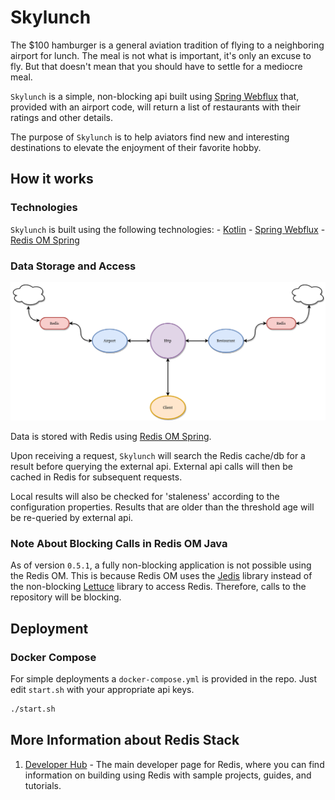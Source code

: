 # Skylunch

The $100 hamburger is a general aviation tradition of flying to a neighboring airport for lunch. The meal is not what is important, it's only an excuse to fly. But that doesn't mean that you should have to settle for a mediocre meal.

`Skylunch` is a simple, non-blocking api built using [Spring Webflux](https://docs.spring.io/spring-framework/docs/current/reference/html/web-reactive.html) that, provided with an airport code, will return a list of restaurants with their ratings and other details.

The purpose of `Skylunch` is to help aviators find new and interesting destinations to elevate the enjoyment of their favorite hobby.

## How it works

### Technologies

`Skylunch` is built using the following technologies:
    - [Kotlin](https://github.com/JetBrains/kotlin)
    - [Spring Webflux](https://docs.spring.io/spring-framework/docs/current/reference/html/web-reactive.html)
    - [Redis OM Spring](https://github.com/redis/redis-om-spring)

### Data Storage and Access

![diagram](./doc/diagram.png)

Data is stored with Redis using [Redis OM Spring](https://github.com/redis/redis-om-spring).

Upon receiving a request, `Skylunch` will search the Redis cache/db for a result before querying the external api. External api calls will then be cached in Redis for subsequent requests.

Local results will also be checked for 'staleness' according to the configuration properties. Results that are older than the threshold age will be re-queried by external api.

### Note About Blocking Calls in Redis OM Java

As of version `0.5.1`, a fully non-blocking application is not possible using the Redis OM. This is because Redis OM uses the [Jedis](https://github.com/redis/jedis) library instead of the non-blocking [Lettuce](https://github.com/lettuce-io/lettuce-core) library to access Redis. Therefore, calls to the repository will be blocking.

## Deployment

### Docker Compose

For simple deployments a `docker-compose.yml` is provided in the repo. Just edit `start.sh` with your appropriate api keys.

```bash
./start.sh
```

## More Information about Redis Stack
1. [Developer Hub](https://redis.info/devhub) - The main developer page for Redis, where you can find information on building using Redis with sample projects, guides, and tutorials.
